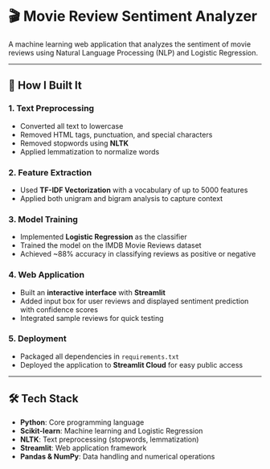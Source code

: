 # 🎬 Movie Review Sentiment Analyzer

A machine learning web application that analyzes the sentiment of movie reviews using Natural Language Processing (NLP) and Logistic Regression.

---

## 📖 How I Built It

### 1. Text Preprocessing  
- Converted all text to lowercase  
- Removed HTML tags, punctuation, and special characters  
- Removed stopwords using **NLTK**  
- Applied lemmatization to normalize words  

### 2. Feature Extraction  
- Used **TF-IDF Vectorization** with a vocabulary of up to 5000 features  
- Applied both unigram and bigram analysis to capture context  

### 3. Model Training  
- Implemented **Logistic Regression** as the classifier  
- Trained the model on the IMDB Movie Reviews dataset  
- Achieved ~88% accuracy in classifying reviews as positive or negative  

### 4. Web Application  
- Built an **interactive interface** with **Streamlit**  
- Added input box for user reviews and displayed sentiment prediction with confidence scores  
- Integrated sample reviews for quick testing  

### 5. Deployment  
- Packaged all dependencies in `requirements.txt`  
- Deployed the application to **Streamlit Cloud** for easy public access  

---

## 🛠️ Tech Stack
- **Python**: Core programming language  
- **Scikit-learn**: Machine learning and Logistic Regression  
- **NLTK**: Text preprocessing (stopwords, lemmatization)  
- **Streamlit**: Web application framework  
- **Pandas & NumPy**: Data handling and numerical operations  
